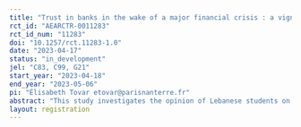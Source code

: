 ```yaml
---
title: "Trust in banks in the wake of a major financial crisis : a vignette survey experiment on Lebanese students"
rct_id: "AEARCTR-0011283"
rct_id_num: "11283"
doi: "10.1257/rct.11283-1.0"
date: "2023-04-17"
status: "in_development"
jel: "C83, C99, G21"
start_year: "2023-04-18"
end_year: "2023-05-06"
pi: "Élisabeth Tovar etovar@parisnanterre.fr"
abstract: "This study investigates the opinion of Lebanese students on bank trust in the wake of the recent Lebanese banking crisis. Using a vignette experiment, we explore the causal effects on trust of bank and deposit characteristics. Using an individual post-vignette survey, we explore how trust in banks is also associated with respondent socio-demographic characteristics and attitudinal opinions."
layout: registration
---
```


